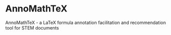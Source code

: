 # AnnoMathTeX
AnnoMathTeX - a LaTeX formula annotation facilitation and recommendation tool for STEM documents
